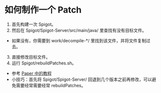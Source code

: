 # 如何制作一个 Patch
1. 首先构建一次 Spigot。
2. 然后在 Spigot/Spigot-Server/src/main/java/ 里查找有没有目标文件。
  * 如果没有，你需要到 work/decompile-*/ 里找到该文件，并将文件复制过去。
3. 直接修改目标文件。
4. 运行 Spigot/rebuildPatches.sh。

<!---->
* 参考 [Paper 中的教程](https://github.com/PaperMC/Paper/blob/master/CONTRIBUTING.md#modifying-patches)
* 小技巧：首先将 Spigot/Spigot-Server/ 回退到几个版本之前再修改，可以避免需要经常需要经常 rebuildPatches。
